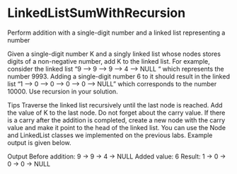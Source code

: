 # LinkedListSumWithRecursion
Perform addition with a single-digit number and a linked list representing a number

Given a single-digit number K and a singly linked list whose nodes stores digits of a non-negative number, add K to the linked list. 
For example, consider the linked list  “9 —> 9 —> 9 —> 4 —> NULL “ which represents the number 9993. Adding a single-digit number 6 to it should result in the linked list  “1 —> 0 —> 0 —> 0 —> 0 —> NULL” which corresponds to the number 10000.
Use recursion in your solution.

Tips
Traverse the linked list recursively until the last node is reached. Add the value of K to the last node.
Do not forget about the carry value.
If there is a carry after the addition is completed, create a new node with the carry value and make it point to the head of the linked list.
You can use the Node and LinkedList classes we implemented on the previous labs.
Example output is given below.

Output
Before addition: 9 -> 9 -> 4 -> NULL
Added value: 6
Result: 1 -> 0 -> 0 -> 0 -> NULL
